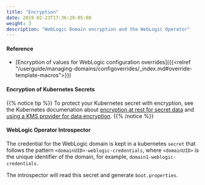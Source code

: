 ```yaml
---
title: "Encryption"
date: 2019-02-23T17:36:29-05:00
weight: 3
description: "WebLogic Domain encryption and the WebLogic Operator"
---
```


#### Reference
* [Encryption of values for WebLogic configuration overrides]({{<relref "/userguide/managing-domains/configoverrides/_index.md#override-template-macros">}})

#### Encryption of Kubernetes Secrets

{{% notice tip %}}
To protect your Kubernetes secret with encryption, see the Kubernetes documenation about
[encryption at rest for secret data](https://kubernetes.io/docs/tasks/administer-cluster/encrypt-data/)
and [using a KMS provider for data encryption](https://kubernetes.io/docs/tasks/administer-cluster/encrypt-data/).
{{% /notice %}}

#### WebLogic Operator Introspector

The credential for the WebLogic domain is kept in a kubernetes `secret` that
follows the pattern `<domainUID>-weblogic-credentials`, where `<domainUID>` is
the unique identifier of the domain, for example, `domain1-weblogic-credentials`.

The introspector will read this secret and generate `boot.properties`.

